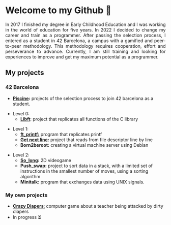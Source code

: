 <h1>Welcome to my Github 👋</h1>
<div align="justify">
<p>In 2017 I finished my degree in Early Childhood Education and I was working in the world of education for five years. In 2022 I decided to change my career and train as a programmer. After passing the selection process, I entered as a student in 42 Barcelona, a campus with a gamified and peer-to-peer methodology. This methodology requires cooperation, effort and perseverance to advance. Currently, I am still training and looking for experiences to improve and get my maximum potential as a programmer.</p>
</div>
<h2>My projects</h2>
<h3>42 Barcelona</h3>
<ul><li><b><a href="https://github.com/laugarci/piscine">Piscine</a>:</b> projects of the selection process to join 42 barcelona as a student.</li></ul>
<ul><li>Level 0:
  	<ul>
  		<li><b><a href="https://github.com/laugarci/libft">Libft</a></b>: project that replicates all functions of the C library</li>
  </li></ul></ul>
  
  <ul><li>Level 1:
      <ul>
  		<li><b><a href="https://github.com/laugarci/printf">ft_printf:</a></b> program that replicates printf</li>
  		<li><b><a href="https://github.com/laugarci/get_next_line">Get next line</a>:</b> project that reads from file descriptor line by line</li>
      <li><b>Born2beroot:</b> creating a virtual machine server using Debian</li>
  </li></ul></ul>
  <ul><li>Level 2:
      <ul>
      <li><b><a href="https://github.com/laugarci/so_long">So_long</a>:</b> 2D videogame</li>
      <li><b>Push_swap:</b> project to sort data in a stack, with a limited set of instructions in the smallest number of moves, using a sorting algorithm</li>
      <li><b>Minitalk:</b> program that exchanges data using UNIX signals.</i>
  	</ul></li></ul>
  <h3>My own projects</h3>
  	<ul>
       <li><b><a href="https://archgames.itch.io/crazy-diapers">Crazy Diapers</b>:</a> computer game about a teacher being attacked by dirty diapers</li>
      <li>In progress ⏳</li>
  	</ul>
  </li>
